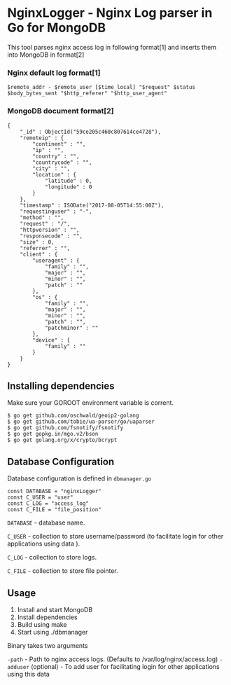# NginxLogger - Nginx Log parser in Go for MongoDB

This tool parses nginx access log in following format[1] and inserts them into MongoDB in format[2]


### Nginx default log format[1]
```
$remote_addr - $remote_user [$time_local] "$request" $status $body_bytes_sent "$http_referer" "$http_user_agent"
```

### MongoDB document format[2]

```
{
    "_id" : ObjectId("59ce205c460c807614ce4728"),
	"remoteip" : {
		"continent" : "",
		"ip" : "",
		"country" : "",
		"countrycode" : "",
		"city" : "",
		"location" : {
			"latitude" : 0,
			"longitude" : 0
		}
	},
	"timestamp" : ISODate("2017-08-05T14:55:00Z"),
	"requestinguser" : "-",
	"method" : "",
	"request" : "/",
	"httpversion" : "",
	"responsecode" : "",
	"size" : 0,
	"referrer" : "",
	"client" : {
		"useragent" : {
			"family" : "",
			"major" : "",
			"minor" : "",
			"patch" : ""
		},
		"os" : {
			"family" : "",
			"major" : "",
			"minor" : "",
			"patch" : "",
			"patchminor" : ""
		},
		"device" : {
			"family" : ""
		}
	}
}

```

## Installing dependencies

Make sure your GOROOT environment variable is corrent.

```
$ go get github.com/oschwald/geoip2-golang
$ go get github.com/tobie/ua-parser/go/uaparser
$ go get github.com/fsnotify/fsnotify
$ go get gopkg.in/mgo.v2/bson
$ go get golang.org/x/crypto/bcrypt
```

## Database Configuration

Database configuration is defined in `dbmanager.go`

```
const DATABASE = "nginxLogger"
const C_USER = "user"
const C_LOG = "access_log"
const C_FILE = "file_position"
```

`DATABASE` - database name.

`C_USER` - collection to store username/password (to facilitate login for other applications using data ).

`C_LOG` - collection to store logs.

`C_FILE` - collection to store file pointer.

## Usage

1) Install and start MongoDB
2) Install dependencies
3) Build using make
4) Start using ./dbmanager

Binary takes two arguments

`-path` - Path to nginx access logs. (Defaults to /var/log/nginx/access.log)
`-adduser` (optional) - To add user for facilitating login for other applications using this data